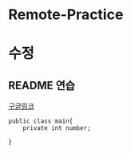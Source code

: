 # Remote-Practice
# 수정

## README 연습
[구글링크](https://www.google.com)
```
public class main{
    private int number;

}
```
